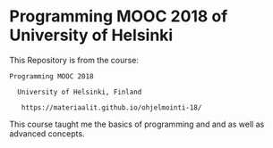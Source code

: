# Programming MOOC 2018 of University of Helsinki

This Repository is from the course: 
    
    Programming MOOC 2018

      University of Helsinki, Finland

       https://materiaalit.github.io/ohjelmointi-18/

This course taught me the basics of programming and and as well as advanced concepts.
